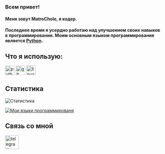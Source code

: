 ### Всем привет!

#### Меня зовут **MatroCholo**, я кодер.
#### Последнее время я усердно работаю над улучшением своих навыков в программировании. Моим основным языком программирования является [Python](https://www.python.org/).

## Что я использую: 
<p><a href="https://www.python.org/"><img src="https://www.vectorlogo.zone/logos/python/python-icon.svg" alt="python" width="30" height="30"/></a>
<a href="https://git-scm.com/"><img src="https://www.vectorlogo.zone/logos/git-scm/git-scm-icon.svg" alt="git" width="30" height="30"/></a>
<a href="https://www.linux.org/"><img src="https://www.vectorlogo.zone/logos/linux/linux-icon.svg" alt="linux" width="30" height="30"/></a>

## Статистика

![Статистика](https://github-readme-stats.vercel.app/api?username=MatroCholo&count_private=tru&show_icons=true)

[![Мои языки программированя](https://github-readme-stats.vercel.app/api/top-langs/?username=MatroCholo&layout=compact)](https://github.com/anuraghazra/github-readme-stats)

## Связь со мной
<a href="https://t.me/MatroCholo"><img src="https://img.icons8.com/fluent/144/000000/telegram-app.png" alt="telegram" width="44" height="44"/></a>
